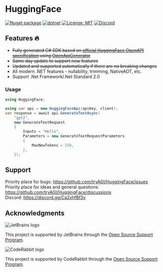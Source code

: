 # HuggingFace

[![Nuget package](https://img.shields.io/nuget/vpre/HuggingFace)](https://www.nuget.org/packages/HuggingFace/)
[![dotnet](https://github.com/tryAGI/HuggingFace/actions/workflows/dotnet.yml/badge.svg?branch=main)](https://github.com/tryAGI/HuggingFace/actions/workflows/dotnet.yml)
[![License: MIT](https://img.shields.io/github/license/tryAGI/HuggingFace)](https://github.com/tryAGI/HuggingFace/blob/main/LICENSE.txt)
[![Discord](https://img.shields.io/discord/1115206893015662663?label=Discord&logo=discord&logoColor=white&color=d82679)](https://discord.gg/Ca2xhfBf3v)

## Features 🔥
- ~~Fully generated C# SDK based on [official HuggingFace OpenAPI specification](https://huggingface.github.io/text-generation-inference/openapi.json) using [OpenApiGenerator](https://github.com/HavenDV/OpenApiGenerator)~~
- ~~Same day update to support new features~~
- ~~Updated and supported automatically if there are no breaking changes~~
- All modern .NET features - nullability, trimming, NativeAOT, etc.
- Support .Net Framework/.Net Standard 2.0

### Usage
```csharp
using HuggingFace;

using var api = new HuggingFaceApi(apiKey, client);
var response = await api.GenerateTextAsync(
    "gpt2",
    new GenerateTextRequest
    {
        Inputs = "Hello",
        Parameters = new GenerateTextRequestParameters
        {
            MaxNewTokens = 250,
        },
    });
```

## Support

Priority place for bugs: https://github.com/tryAGI/HuggingFace/issues  
Priority place for ideas and general questions: https://github.com/tryAGI/HuggingFace/discussions  
Discord: https://discord.gg/Ca2xhfBf3v  

## Acknowledgments

![JetBrains logo](https://resources.jetbrains.com/storage/products/company/brand/logos/jetbrains.png)

This project is supported by JetBrains through the [Open Source Support Program](https://jb.gg/OpenSourceSupport).

![CodeRabbit logo](https://opengraph.githubassets.com/1c51002d7d0bbe0c4fd72ff8f2e58192702f73a7037102f77e4dbb98ac00ea8f/marketplace/coderabbitai)

This project is supported by CodeRabbit through the [Open Source Support Program](https://github.com/marketplace/coderabbitai).